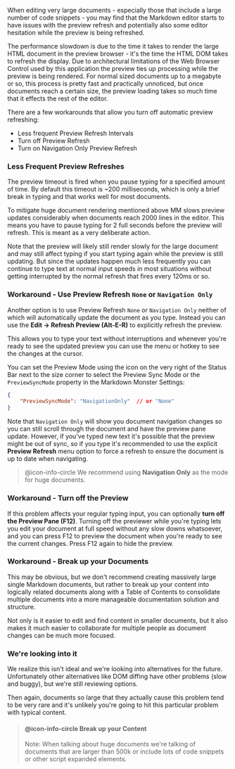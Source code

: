 ﻿When editing very large documents - especially those that include a large number of code snippets - you may find that the Markdown editor starts to have issues with the preview refresh and potentially also some editor hesitation while the preview is being refreshed.

The performance slowdown is due to the time it takes to render the large HTML document in the preview browser - it's the time the HTML DOM takes to refresh the display. Due to architectural limitations of the Web Browser Control used by this application the preview ties up processing while the preview is being rendered. For normal sized documents up to a megabyte or so, this process is pretty fast and practically unnoticed, but once documents reach a certain size, the preview loading takes so much time that it effects the rest of the editor.

There are a few workarounds that allow you turn off automatic preview refreshing:

* Less frequent Preview Refresh Intervals
* Turn off Preview Refresh
* Turn on Navigation Only Preview Refresh


### Less Frequent Preview Refreshes
The preview timeout is fired when you pause typing for a specified amount of time. By default this timeout is ~200 milliseconds, which is only a brief break in typing and that works well for most documents.

To mitigate huge document rendering mentioned above MM slows preview updates considerably when documents reach 2000 lines in the editor. This means you have to pause typing for 2 full seconds before the preview will refresh. This is meant as a very deliberate action.

Note that the preview will likely still render slowly for the large document and may still affect typing if you start typing again while the preview is still updating. But since the updates happen much less frequently you can continue to type text at normal input speeds in most situations without getting interrupted by the normal refresh that fires every 120ms or so.

### Workaround - Use Preview Refresh `None` or `Navigation Only`
Another option is to use Preview Refresh `None` or `Navigation Only` neither of which will automatically update the document as you type. Instead you can use the **Edit -> Refresh Preview (Alt-E-R)** to explicitly refresh the preview.

This allows you to type your text without interruptions and whenever you're ready to see the updated preview you can use the menu or hotkey to see the changes at the cursor.

You can set the Preview Mode using the icon on the very right of the Status Bar next to the size corner to select the Preview Sync Mode or the `PreviewSyncMode` property in the Markdown Monster Settings:

```json
{
    "PreviewSyncMode": "NavigationOnly"  // or "None"
}
```

Note that `Navigation Only` will show you document navigation changes so you can still scroll through the document and have the preview pane update. However, if you've typed new text it's possible that the preview might be out of sync, so if you type it's recommended to use the explicit **Preview Refresh** menu option to force a refresh to ensure the document is up to date when navigating.

> @icon-info-circle We recommend using **Navigation Only** as the mode for huge documents.

### Workaround - Turn off the Preview
If this problem affects your regular typing input, you can optionally **turn off the Preview Pane (F12)**. Turning off the previewer while you're typing lets you edit your document at full speed without any slow downs whatsoever, and you can press F12 to preview the document when you're ready to see the current changes. Press F12 again to hide the preview.


### Workaround - Break up your Documents
This may be obvious, but we don't recommend creating massively large single Markdown documents, but rather to break up your content into logically related documents along with a Table of Contents to consolidate multiple documents into a more manageable documentation solution and structure.

Not only is it easier to edit and find content in smaller documents, but it also makes it much easier to collaborate for multiple people as document changes can be much more focused.

### We're looking into it
We realize this isn't ideal and we're looking into alternatives for the future. Unfortunately other alternatives like DOM diffing have other problems (slow and buggy), but we're still reviewing options.

Then again, documents so large that they actually cause this problem tend to be very rare and it's unlikely you're going to hit this particular problem with typical content.

> #### @icon-info-circle Break up your Content
> Note: When talking about huge documents we're talking of documents that are larger than 500k or include lots of code snippets or other script expanded elements.
>